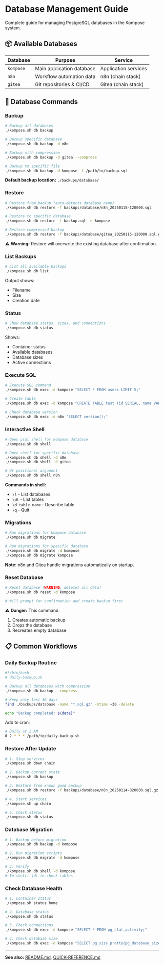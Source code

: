 # Database Management Guide

Complete guide for managing PostgreSQL databases in the Kompose system.

## 📦 Available Databases

| Database | Purpose | Service |
|----------|---------|---------|
| `kompose` | Main application database | Application services |
| `n8n` | Workflow automation data | n8n (chain stack) |
| `gitea` | Git repositories & CI/CD | Gitea (chain stack) |

## 🔧 Database Commands

### Backup

```bash
# Backup all databases
./kompose.sh db backup

# Backup specific database
./kompose.sh db backup -d n8n

# Backup with compression
./kompose.sh db backup -d gitea --compress

# Backup to specific file
./kompose.sh db backup -d kompose -f /path/to/backup.sql
```

**Default backup location:** `./backups/database/`

### Restore

```bash
# Restore from backup (auto-detects database name)
./kompose.sh db restore -f backups/database/n8n_20250115-120000.sql

# Restore to specific database
./kompose.sh db restore -f backup.sql -d kompose

# Restore compressed backup
./kompose.sh db restore -f backups/database/gitea_20250115-120000.sql.gz
```

⚠️ **Warning:** Restore will overwrite the existing database after confirmation.

### List Backups

```bash
# List all available backups
./kompose.sh db list
```

Output shows:
- Filename
- Size
- Creation date

### Status

```bash
# Show database status, sizes, and connections
./kompose.sh db status
```

Shows:
- Container status
- Available databases
- Database sizes
- Active connections

### Execute SQL

```bash
# Execute SQL command
./kompose.sh db exec -d kompose "SELECT * FROM users LIMIT 5;"

# Create table
./kompose.sh db exec -d kompose "CREATE TABLE test (id SERIAL, name VARCHAR(100));"

# Check database version
./kompose.sh db exec -d n8n "SELECT version();"
```

### Interactive Shell

```bash
# Open psql shell for kompose database
./kompose.sh db shell

# Open shell for specific database
./kompose.sh db shell -d n8n
./kompose.sh db shell -d gitea

# Or positional argument
./kompose.sh db shell n8n
```

**Commands in shell:**
- `\l` - List databases
- `\dt` - List tables
- `\d table_name` - Describe table
- `\q` - Quit

### Migrations

```bash
# Run migrations for kompose database
./kompose.sh db migrate

# Run migrations for specific database
./kompose.sh db migrate -d kompose
./kompose.sh db migrate kompose
```

**Note:** n8n and Gitea handle migrations automatically on startup.

### Reset Database

```bash
# Reset database (WARNING: deletes all data)
./kompose.sh db reset -d kompose

# Will prompt for confirmation and create backup first
```

⚠️ **Danger:** This command:
1. Creates automatic backup
2. Drops the database
3. Recreates empty database

## 📋 Common Workflows

### Daily Backup Routine

```bash
#!/bin/bash
# daily-backup.sh

# Backup all databases with compression
./kompose.sh db backup --compress

# Keep only last 30 days
find ./backups/database -name "*.sql.gz" -mtime +30 -delete

echo "Backup completed: $(date)"
```

Add to cron:
```bash
# Daily at 2 AM
0 2 * * * /path/to/daily-backup.sh
```

### Restore After Update

```bash
# 1. Stop services
./kompose.sh down chain

# 2. Backup current state
./kompose.sh db backup

# 3. Restore from known good backup
./kompose.sh db restore -f backups/database/n8n_20250114-020000.sql.gz

# 4. Start services
./kompose.sh up chain

# 5. Check status
./kompose.sh db status
```

### Database Migration

```bash
# 1. Backup before migration
./kompose.sh db backup -d kompose

# 2. Run migration scripts
./kompose.sh db migrate -d kompose

# 3. Verify
./kompose.sh db shell -d kompose
# In shell: \dt to check tables
```

### Check Database Health

```bash
# 1. Container status
./kompose.sh status home

# 2. Database status
./kompose.sh db status

# 3. Check connections
./kompose.sh db exec -d kompose "SELECT * FROM pg_stat_activity;"

# 4. Check database size
./kompose.sh db exec -d kompose "SELECT pg_size_pretty(pg_database_size('kompose'));"
```

---

**See also:** [README.md](README.md), [QUICK-REFERENCE.md](QUICK-REFERENCE.md)
